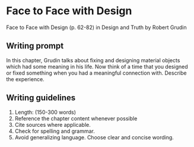 # Face to Face with Design

Face to Face with Design \(p. 62-82\) in Design and Truth by Robert Grudin

## Writing prompt

In this chapter, Grudin talks about fixing and designing material objects which had some meaning in his life. Now think of a time that you designed or fixed something when you had a meaningful connection with. Describe the experience.

## Writing guidelines

1. Length: \(150-300 words\)
2. Reference the chapter content whenever possible
3. Cite sources where applicable.
4. Check for spelling and grammar.
5. Avoid generalizing language. Choose clear and concise wording.



